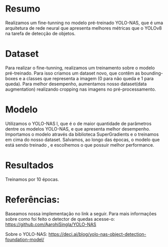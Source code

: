 # Resumo
Realizamos um fine-tunning no modelo pré-treinado YOLO-NAS, que é uma arquitetura de rede neural que apresenta melhores métricas que o YOLOv8 na tarefa de detecção de objetos.
# Dataset
Para realizar o fine-tunning, realizamos um treinamento sobre o modelo pré-treinado. Para isso criamos um dataset novo, que contêm as bounding-boxes e a classes que representa a imagem (0 para não queda e 1 para queda). Para melhor desempenho, aumentamos nosso dataset(data augmentation) realizando cropping nas imagens no pré-processamento.

# Modelo
Utilizamos o YOLO-NAS l, que é o de maior quantidade de parâmetros dentre os modelos YOLO-NAS, e que apresenta melhor desempenho.
Importamos o modelo através da biblioteca SuperGradients e o treinamos em cima do nosso dataset. Salvamos, ao longo das épocas, o modelo que está sendo treinado , e escolhemos o que possuir 
melhor performance.

# Resultados

Treinamos por 10 épocas.

# Referências:
Baseamos nossa implementação no link a seguir. Para mais informações sobre como foi feito o detector de quedas acesse-o:
https://github.com/AarohiSingla/YOLO-NAS

Sobre o YOLO-NAS:
https://deci.ai/blog/yolo-nas-object-detection-foundation-model/

